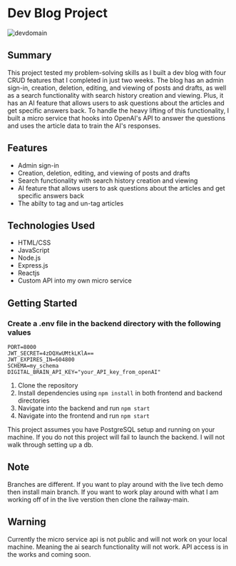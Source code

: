 # Dev Blog Project

![devdomain](https://user-images.githubusercontent.com/105998439/229639379-f34731cc-96b8-4f4c-a926-2b0fd5588887.jpg)




## Summary

This project tested my problem-solving skills as I built a dev blog with four CRUD features that 
I completed in just two weeks. The blog has an admin sign-in, creation, deletion, editing, and viewing of posts 
and drafts, as well as a search functionality with search history creation and viewing. 
Plus, it has an AI feature that allows users to ask questions about the articles and get specific answers back. 
To handle the heavy lifting of this functionality, I built a micro service that hooks into OpenAI's API 
to answer the questions and uses the article data to train the AI's responses.

## Features

- Admin sign-in
- Creation, deletion, editing, and viewing of posts and drafts
- Search functionality with search history creation and viewing
- AI feature that allows users to ask questions about the articles and get specific answers back
- The abilty to tag and un-tag articles

## Technologies Used

- HTML/CSS
- JavaScript
- Node.js
- Express.js
- Reactjs
- Custom API into my own micro service

## Getting Started

### Create a .env file in the backend directory with the following values

```
PORT=8000
JWT_SECRET=4zDQXwUMtkLKlA==
JWT_EXPIRES_IN=604800
SCHEMA=my_schema
DIGITAL_BRAIN_API_KEY="your_API_key_from_openAI"
```

1. Clone the repository
2. Install dependencies using `npm install` in both frontend and backend directories
3. Navigate into the backend and run `npm start`
4. Navigate into the frontend and run `npm start`

This project assumes you have PostgreSQL setup and running on your machine. If you do not this project will fail to launch the backend. I will not walk through setting up a db.

## Note

Branches are different. If you want to play around with the live tech demo then install main branch. If you want to work play around with what I am working off of in the live verstion then clone the railway-main. 


## Warning

Currently the micro service api is not public and will not work on your local machine. Meaning the ai search functionality will not work. API access is in the works and coming soon.
